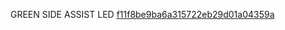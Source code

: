 GREEN SIDE ASSIST LED 
[f11f8be9ba6a315722eb29d01a04359a](https://user-images.githubusercontent.com/48298303/180617863-6c2744ec-f422-4897-87ec-4bac7bde1a34.png)
